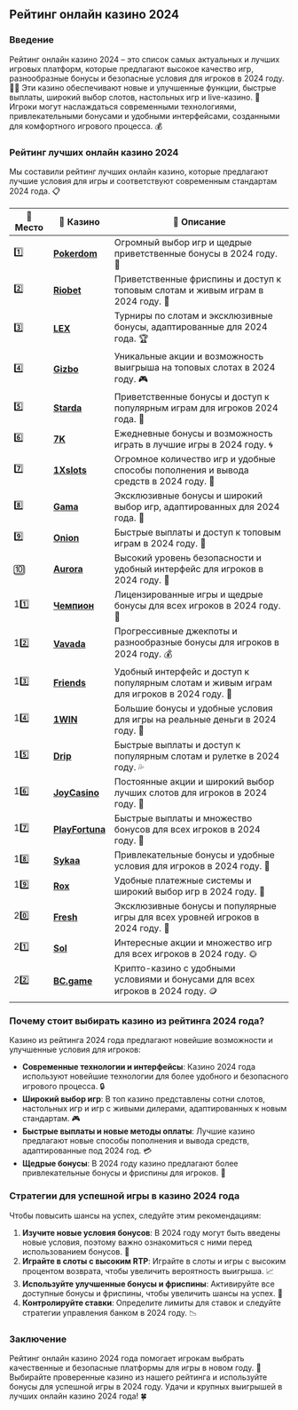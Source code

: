 ## Рейтинг онлайн казино 2024

### Введение
Рейтинг онлайн казино 2024 – это список самых актуальных и лучших игровых платформ, которые предлагают высокое качество игр, разнообразные бонусы и безопасные условия для игроков в 2024 году. 🎰🔝 Эти казино обеспечивают новые и улучшенные функции, быстрые выплаты, широкий выбор слотов, настольных игр и live-казино. 💎 Игроки могут наслаждаться современными технологиями, привлекательными бонусами и удобными интерфейсами, созданными для комфортного игрового процесса. 💰

### Рейтинг лучших онлайн казино 2024
Мы составили рейтинг лучших онлайн казино, которые предлагают лучшие условия для игры и соответствуют современным стандартам 2024 года. 📋

| 🥇 **Место** | 🎰 **Казино** | 💬 **Описание** |
|-------------|-------------|----------------|
| 1️⃣ | [**Pokerdom**](https://brandplay.link/4k77v2yx) | Огромный выбор игр и щедрые приветственные бонусы в 2024 году. 🎁 |
| 2️⃣ | [**Riobet**](https://brandplay.link/7xBLTPyj) | Приветственные фриспины и доступ к топовым слотам и живым играм в 2024 году. 🤑 |
| 3️⃣ | [**LEX**](https://brandplay.link/zW4hdDFV) | Турниры по слотам и эксклюзивные бонусы, адаптированные для 2024 года. 🏆 |
| 4️⃣ | [**Gizbo**](https://brandplay.link/bprXw4YV) | Уникальные акции и возможность выигрыша на топовых слотах в 2024 году. 🎮 |
| 5️⃣ | [**Starda**](https://brandplay.link/fB7xwRFL) | Приветственные бонусы и доступ к популярным играм для игроков 2024 года. 🌟 |
| 6️⃣ | [**7K**](https://brandplay.link/BvQyFShp) | Ежедневные бонусы и возможность играть в лучшие игры в 2024 году. 🌀 |
| 7️⃣ | [**1Xslots**](https://brandplay.link/hSB1khtr) | Огромное количество игр и удобные способы пополнения и вывода средств в 2024 году. 🎰 |
| 8️⃣ | [**Gama**](https://brandplay.link/j6NMKsDz) | Эксклюзивные бонусы и широкий выбор игр, адаптированных для 2024 года. 🧩 |
| 9️⃣ | [**Onion**](https://brandplay.link/zBGRVpQ9) | Быстрые выплаты и доступ к топовым играм в 2024 году. 💎 |
| 🔟 | [**Aurora**](https://10trafic-stat2.com/click/668546556bcc6313411604bd/6766/13032/subaccount) | Высокий уровень безопасности и удобный интерфейс для игроков в 2024 году. 🚀 |
| 11️⃣ | [**Чемпион**](https://temon-gter.cfd/go/lRq?p80412p304504pcc44t17455) | Лицензированные игры и щедрые бонусы для всех игроков в 2024 году. 🥇 |
| 12️⃣ | [**Vavada**](https://vavadapartner.pro/?promo=ea5c9275-6854-4505-94fc-95ab18221945-linkb2) | Прогрессивные джекпоты и разнообразные бонусы для игроков в 2024 году. 💰 |
| 13️⃣ | [**Friends**](https://gofriends.run/linkb2) | Удобный интерфейс и доступ к популярным слотам и живым играм для игроков в 2024 году. 👯 |
| 14️⃣ | [**1WIN**](https://brandplay.link/smXVpBbG) | Большие бонусы и удобные условия для игры на реальные деньги в 2024 году. 🎲 |
| 15️⃣ | [**Drip**](https://drp-ircp01.com/c07e6a3db) | Быстрые выплаты и доступ к популярным слотам и рулетке в 2024 году. 💦 |
| 16️⃣ | [**JoyCasino**](https://rpc30.call2me.pro/?/ru/registration?apkpop=0&partner=p24970p3291217pc98f) | Постоянные акции и широкий выбор лучших слотов для игроков в 2024 году. 🎉 |
| 17️⃣ | [**PlayFortuna**](https://fortunapromo.net/alt/playfortuna/registration?0dc4a9362a71feb7e3f165fb8e766f70) | Быстрые выплаты и множество бонусов для всех игроков в 2024 году. 💎 |
| 18️⃣ | [**Sykaa**](https://s-two-way.com/?source=linkb2&pid=30697) | Привлекательные бонусы и удобные условия для игроков в 2024 году. 🌈 |
| 19️⃣ | [**Rox**](https://rox-pvwfpjgcxe.com/cb1ee18a5) | Удобные платежные системы и широкий выбор игр в 2024 году. 💸 |
| 20️⃣ | [**Fresh**](https://fresh-eumwkxwao.com/c3f7b485d) | Эксклюзивные бонусы и популярные игры для всех уровней игроков в 2024 году. 🥑 |
| 21️⃣ | [**Sol**](https://sol-mmtdzfbaco.com/cb2415bca) | Интересные акции и множество игр для всех игроков в 2024 году. 🌞 |
| 22️⃣ | [**BC.game**](https://partnerbcgame.com/dcc53d441) | Крипто-казино с удобными условиями и бонусами для всех игроков в 2024 году. 🪙 |

### Почему стоит выбирать казино из рейтинга 2024 года?
Казино из рейтинга 2024 года предлагают новейшие возможности и улучшенные условия для игроков:

- **Современные технологии и интерфейсы**: Казино 2024 года используют новейшие технологии для более удобного и безопасного игрового процесса. 🔒
- **Широкий выбор игр**: В топ казино представлены сотни слотов, настольных игр и игр с живыми дилерами, адаптированных к новым стандартам. 🎮
- **Быстрые выплаты и новые методы оплаты**: Лучшие казино предлагают новые способы пополнения и вывода средств, адаптированные под 2024 год. 💳
- **Щедрые бонусы**: В 2024 году казино предлагают более привлекательные бонусы и фриспины для игроков. 🎁

### Стратегии для успешной игры в казино 2024 года
Чтобы повысить шансы на успех, следуйте этим рекомендациям:

1. **Изучите новые условия бонусов**: В 2024 году могут быть введены новые условия, поэтому важно ознакомиться с ними перед использованием бонусов. 📜
2. **Играйте в слоты с высоким RTP**: Играйте в слоты и игры с высоким процентом возврата, чтобы увеличить вероятность выигрыша. 📈
3. **Используйте улучшенные бонусы и фриспины**: Активируйте все доступные бонусы и фриспины, чтобы увеличить шансы на успех. 🎰
4. **Контролируйте ставки**: Определите лимиты для ставок и следуйте стратегии управления банком в 2024 году. 📉

### Заключение
Рейтинг онлайн казино 2024 года помогает игрокам выбрать качественные и безопасные платформы для игры в новом году. 💸 Выбирайте проверенные казино из нашего рейтинга и используйте бонусы для успешной игры в 2024 году. Удачи и крупных выигрышей в лучших онлайн казино 2024 года! 🍀
